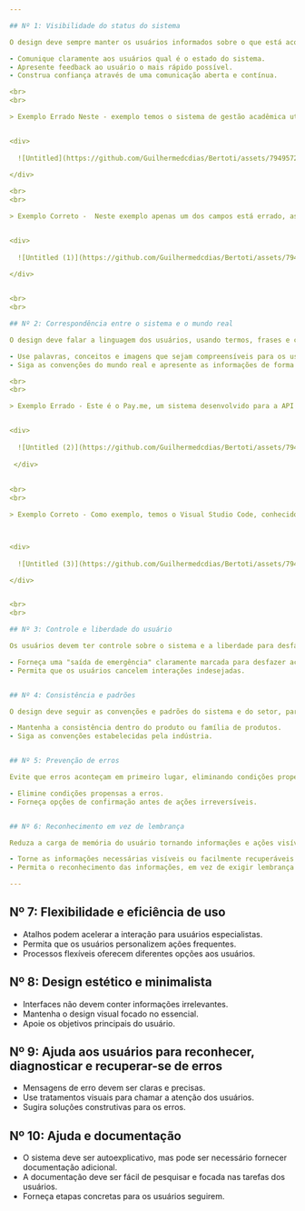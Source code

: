 ```yaml
---

## Nº 1: Visibilidade do status do sistema

O design deve sempre manter os usuários informados sobre o que está acontecendo, por meio de feedback apropriado em um período de tempo razoável.

- Comunique claramente aos usuários qual é o estado do sistema.
- Apresente feedback ao usuário o mais rápido possível.
- Construa confiança através de uma comunicação aberta e contínua.

<br>
<br>

> Exemplo Errado Neste - exemplo temos o sistema de gestão acadêmica utilizado pela fatec, nele quando uma ou as duas informações estão erradas, temos o mesmo aviso, sem destaque algum...


<div>
  
  ![Untitled](https://github.com/Guilhermedcdias/Bertoti/assets/79495727/e7e995a6-5a55-46ba-8ea5-0125a8710063)
  
</div>

<br>
<br>

> Exemplo Correto -  Neste exemplo apenas um dos campos está errado, assim como o exemplo errado, mas neste caso, a mensagem de erro é clara e especifica, assim como a heurística diz.


<div>
  
  ![Untitled (1)](https://github.com/Guilhermedcdias/Bertoti/assets/79495727/7b8ead94-a333-4e53-90b3-1ca90b07748c)
  
</div>


<br>
<br>

## Nº 2: Correspondência entre o sistema e o mundo real

O design deve falar a linguagem dos usuários, usando termos, frases e conceitos familiares a eles.

- Use palavras, conceitos e imagens que sejam compreensíveis para os usuários.
- Siga as convenções do mundo real e apresente as informações de forma lógica.

<br>
<br>

> Exemplo Errado - Este é o Pay.me, um sistema desenvolvido para a API do 3º Semestre de desenvolvimento de sistemas. Nele vemos que não existe correspondência entre o ícones e o que eles realmente fazem no sistema, qual a função deles.


<div>
  
  ![Untitled (2)](https://github.com/Guilhermedcdias/Bertoti/assets/79495727/7cda1a9d-7295-417e-9233-4ecaf20ee3a8)
  
 </div>
 
 
<br>
<br>

> Exemplo Correto - Como exemplo, temos o Visual Studio Code, conhecido como VSCode, que é um editor de código-fonte. No VSCode, os ícones têm uma relação direta com suas funcionalidades. Por exemplo, se clicarmos no ícone do canto inferior esquerdo, representado por um personagem, será exibido um menu de contas. Dessa forma, os ícones no VSCode são intuitivos e permitem aos usuários acessar facilmente as diversas funcionalidades do editor.



<div>
  
  ![Untitled (3)](https://github.com/Guilhermedcdias/Bertoti/assets/79495727/cd046e8c-04a0-446f-adb3-bbab21c31e7c)

</div>


<br>
<br>

## Nº 3: Controle e liberdade do usuário

Os usuários devem ter controle sobre o sistema e a liberdade para desfazer ações indesejadas.

- Forneça uma "saída de emergência" claramente marcada para desfazer ações.
- Permita que os usuários cancelem interações indesejadas.


## Nº 4: Consistência e padrões

O design deve seguir as convenções e padrões do sistema e do setor, para que os usuários não fiquem confusos.

- Mantenha a consistência dentro do produto ou família de produtos.
- Siga as convenções estabelecidas pela indústria.


## Nº 5: Prevenção de erros

Evite que erros aconteçam em primeiro lugar, eliminando condições propensas a erros e oferecendo confirmação antes de ações irreversíveis.

- Elimine condições propensas a erros.
- Forneça opções de confirmação antes de ações irreversíveis.


## Nº 6: Reconhecimento em vez de lembrança

Reduza a carga de memória do usuário tornando informações e ações visíveis e facilmente acessíveis.

- Torne as informações necessárias visíveis ou facilmente recuperáveis.
- Permita o reconhecimento das informações, em vez de exigir lembrança.

---
```


## Nº 7: Flexibilidade e eficiência de uso

- Atalhos podem acelerar a interação para usuários especialistas.
- Permita que os usuários personalizem ações frequentes.
- Processos flexíveis oferecem diferentes opções aos usuários.


## Nº 8: Design estético e minimalista

- Interfaces não devem conter informações irrelevantes.
- Mantenha o design visual focado no essencial.
- Apoie os objetivos principais do usuário.


## Nº 9: Ajuda aos usuários para reconhecer, diagnosticar e recuperar-se de erros

- Mensagens de erro devem ser claras e precisas.
- Use tratamentos visuais para chamar a atenção dos usuários.
- Sugira soluções construtivas para os erros.



## Nº 10: Ajuda e documentação

- O sistema deve ser autoexplicativo, mas pode ser necessário fornecer documentação adicional.
- A documentação deve ser fácil de pesquisar e focada nas tarefas dos usuários.
- Forneça etapas concretas para os usuários seguirem.


